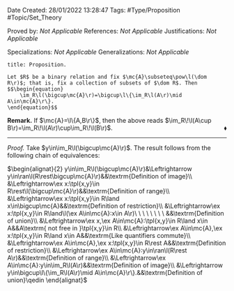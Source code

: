 <div class="topSpace"></div>

Date Created: 28/01/2022 13:28:47
Tags: #Type/Proposition #Topic/Set_Theory

Proved by: _Not Applicable_
References: _Not Applicable_
Justifications: _Not Applicable_

Specializations: _Not Applicable_
Generalizations: _Not Applicable_

``` ad-Proposition
title: Proposition.

Let $R$ be a binary relation and fix $\mc{A}\subseteq\pow\l(\dom R\r)$; that is, fix a collection of subsets of $\dom R$. Then
$$\begin{equation}
    \im_R\l(\bigcup\mc{A}\r)=\bigcup\l\{\im_R\l(A\r)\mid A\in\mc{A}\r\}.
\end{equation}$$

```

**Remark.** If $\mc{A}=\l\{A,B\r\}$, then the above reads $\im_R\!\l(A\cup B\r)=\im_R\!\l(A\r)\cup\im_R\!\l(B\r)$.<span style="float:right;">$\blacklozenge$</span>

---

<i>Proof.</i> Take $y\in\im_R\l(\bigcup\mc{A}\r)$. The result follows from the following chain of equivalences:

$\begin{alignat}{2}
    y\in\im_R\l(\bigcup\mc{A}\r)&\Leftrightarrow y\in\ran\l(R\rest\bigcup\mc{A}\r)&&\textrm{Definition of image}\\
    &\Leftrightarrow\ex x:\tpl{x,y}\in R\rest\l(\bigcup\mc{A}\r)&&\textrm{Definition of range}\\
    &\Leftrightarrow\ex x:\tpl{x,y}\in R\land x\in\bigcup\mc{A}&&\textrm{Definition of restriction}\\
    &\Leftrightarrow\ex x:\tpl{x,y}\in R\land\l(\ex A\in\mc{A}:x\in A\r)\ \ \ \ \ \ \ \ &&\textrm{Definition of union}\\
    &\Leftrightarrow\ex x,\ex A\in\mc{A}:\tpl{x,y}\in R\land x\in A&&A\textrm{ not free in }\tpl{x,y}\in R\\
    &\Leftrightarrow\ex A\in\mc{A},\ex x:\tpl{x,y}\in R\land x\in A&&\textrm{Like quantifiers commute}\\
    &\Leftrightarrow\ex A\in\mc{A},\ex x:\tpl{x,y}\in R\rest A&&\textrm{Definition of restriction}\\
    &\Leftrightarrow\ex A\in\mc{A}:y\in\ran\l(R\rest A\r)&&\textrm{Definition of range}\\
    &\Leftrightarrow\ex A\in\mc{A}:y\in\im_R\l(A\r)&&\textrm{Definition of image}\\
    &\Leftrightarrow y\in\bigcup\l\{\im_R\l(A\r)\mid A\in\mc{A}\r\}.&&\textrm{Definition of union}\qedin
\end{alignat}$
